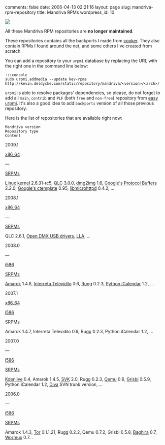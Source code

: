 comments: false
date: 2006-04-13 02:21:16
layout: page
slug: mandriva-rpm-repository
title: Mandriva RPMs
wordpress_id: 10

![](http://kevin.deldycke.com/wp-content/uploads/2007/04/mandriva-2007-blue-logo.png)

All these Mandriva RPM repositories are **no longer maintained**.

These repositories contains all the backports I made from [cooker](http://wiki.mandriva.com/en/Development). They also contain RPMs I found around the net, and some others I've created from scratch.

You can add a repository to your `urpmi` database by replacing the URL with the right one in the command line below:


    :::console
    sudo urpmi.addmedia --update kev-rpms http://kevin.deldycke.com/static/repository/mandriva/<version>/<arch>/




`urpmi` is able to resolve packages' dependencies, so  please, do not forget to add all `main`, `contrib` and `PLF` (both `free` and `non-free`) repository from [easy urpmi](http://easyurpmi.zarb.org). It's also a good idea to add `backports` version of all those previous repository.

Here is the list of repositories that are available right now:







    Mandriva version
    Repository type
    Content






2009.1


[x86_64](http://kevin.deldycke.com/static/repository/mandriva/2009.1/x86_64)


—


[SRPMs](http://kevin.deldycke.com/static/repository/mandriva/2009.1/SRPMS)


[Linux kernel](http://www.kernel.org) 2.6.31-rc5, [QLC](http://sourceforge.net/projects/qlc) 3.0.0, [dmg2img](http://vu1tur.eu.org/tools/) 1.6, [Google's Protocol Buffers](http://code.google.com/p/protobuf/) 2.2.0, [Google's ctemplate](http://code.google.com/p/google-ctemplate/) 0.95, [libmicrohttpd](http://www.gnu.org/software/libmicrohttpd/) 0.4.2, ...






2008.1


[x86_64](http://kevin.deldycke.com/static/repository/mandriva/2008.1/x86_64)


—


[SRPMs](http://kevin.deldycke.com/static/repository/mandriva/2008.1/SRPMS)


QLC 2.6.1, [Open DMX USB drivers](http://www.erwinrol.com/index.php?opensource/dmxusb.php), [LLA](http://code.google.com/p/linux-lighting/), ...






2008.0


—


[i586](http://kevin.deldycke.com/static/repository/mandriva/2008.0/i586)


[SRPMs](http://kevin.deldycke.com/static/repository/mandriva/2008.0/SRPMS)


[Amarok](http://amarok.kde.org) 1.4.8, [Interreta Televidilo](http://home.gna.org/televidilo/) 0.6, [Rugg](http://rugg.sourceforge.net) 0.2.3, [Python iCalendar](http://pypi.python.org/pypi/icalendar) 1.2, ...






2007.1


[x86_64](http://kevin.deldycke.com/static/repository/mandriva/2007.1/x86_64)


[i586](http://kevin.deldycke.com/static/repository/mandriva/2007.1/i586)


[SRPMs](http://kevin.deldycke.com/static/repository/mandriva/2007.1/SRPMS)


Amarok 1.4.7, Interreta Televidilo 0.6, Rugg 0.2.3, Python iCalendar 1.2, ...






2007.0


—


[i586](http://kevin.deldycke.com/static/repository/mandriva/2007.0/i586)


[SRPMs](http://kevin.deldycke.com/static/repository/mandriva/2007.0/SRPMS)


[Kdenlive](http://www.kdenlive.org) 0.4, Amarok 1.4.5, [SVK](http://svk.bestpractical.com) 2.0, Rugg 0.2.3, [Qemu](http://wiki.qemu.org) 0.9, [Grisbi](http://www.grisbi.org) 0.5.9, Python iCalendar 1.2, [Diva](http://www.mdk.org.pl/2006/12/7/state-of-diva) SVN trunk version, ...






2006.0


—


[i586](http://kevin.deldycke.com/static/repository/mandriva/2006.0/i586)


[SRPMs](http://kevin.deldycke.com/static/repository/mandriva/2006.0/SRPMS)


Amarok 1.4.3, [Tor](http://www.torproject.org) 0.1.1.21, Rugg 0.2.2, Qemu 0.7.2, Grisbi 0.5.8, [Baghira](http://baghira.sourceforge.net) 0.7, [Wormux](http://www.wormux.org) 0.7...




